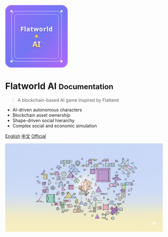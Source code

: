 ![logo](logo.svg ':size=200')

# Flatworld AI <small>Documentation</small>

> A blockchain-based AI game inspired by Flatland

- AI-driven autonomous characters
- Blockchain asset ownership
- Shape-driven social hierarchy
- Complex social and economic simulation

[English](/en/Guide/README)
[中文](/zh-cn/Guide/README)
[Official](https://www.flatland.app)

<!-- 背景图片 -->
![](images/t1.jpeg)
